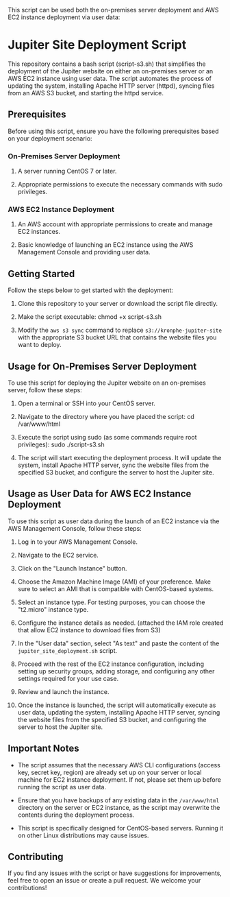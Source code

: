 This script can be used both the on-premises server deployment and AWS EC2 instance deployment via user data:

# Jupiter Site Deployment Script

This repository contains a bash script (script-s3.sh) that simplifies the deployment of the Jupiter website on either an on-premises server or an AWS EC2 instance using user data. The script automates the process of updating the system, installing Apache HTTP server (httpd), syncing files from an AWS S3 bucket, and starting the httpd service.

## Prerequisites

Before using this script, ensure you have the following prerequisites based on your deployment scenario:

### On-Premises Server Deployment

1. A server running CentOS 7 or later.

2. Appropriate permissions to execute the necessary commands with sudo privileges.

### AWS EC2 Instance Deployment

1. An AWS account with appropriate permissions to create and manage EC2 instances.

2. Basic knowledge of launching an EC2 instance using the AWS Management Console and providing user data.

## Getting Started

Follow the steps below to get started with the deployment:

1. Clone this repository to your server or download the script file directly.

2. Make the script executable:
   chmod +x script-s3.sh
   

3. Modify the `aws s3 sync` command to replace `s3://kronphe-jupiter-site` with the appropriate S3 bucket URL that contains the website files you want to deploy.

## Usage for On-Premises Server Deployment

To use this script for deploying the Jupiter website on an on-premises server, follow these steps:

1. Open a terminal or SSH into your CentOS server.

2. Navigate to the directory where you have placed the script:
   cd /var/www/html

3. Execute the script using sudo (as some commands require root privileges):
   sudo ./script-s3.sh

4. The script will start executing the deployment process. It will update the system, install Apache HTTP server, sync the website files from the specified S3 bucket, and configure the server to host the Jupiter site.

## Usage as User Data for AWS EC2 Instance Deployment

To use this script as user data during the launch of an EC2 instance via the AWS Management Console, follow these steps:

1. Log in to your AWS Management Console.

2. Navigate to the EC2 service.

3. Click on the "Launch Instance" button.

4. Choose the Amazon Machine Image (AMI) of your preference. Make sure to select an AMI that is compatible with CentOS-based systems.

5. Select an instance type. For testing purposes, you can choose the "t2.micro" instance type.

6. Configure the instance details as needed.
(attached the IAM role created that allow EC2 instance to download files from S3)


7. In the "User data" section, select "As text" and paste the content of the `jupiter_site_deployment.sh` script.

8. Proceed with the rest of the EC2 instance configuration, including setting up security groups, adding storage, and configuring any other settings required for your use case.

9. Review and launch the instance.

10. Once the instance is launched, the script will automatically execute as user data, updating the system, installing Apache HTTP server, syncing the website files from the specified S3 bucket, and configuring the server to host the Jupiter site.

## Important Notes

- The script assumes that the necessary AWS CLI configurations (access key, secret key, region) are already set up on your server or local machine for EC2 instance deployment. If not, please set them up before running the script as user data.

- Ensure that you have backups of any existing data in the `/var/www/html` directory on the server or EC2 instance, as the script may overwrite the contents during the deployment process.

- This script is specifically designed for CentOS-based servers. Running it on other Linux distributions may cause issues.

## Contributing

If you find any issues with the script or have suggestions for improvements, feel free to open an issue or create a pull request. We welcome your contributions!
